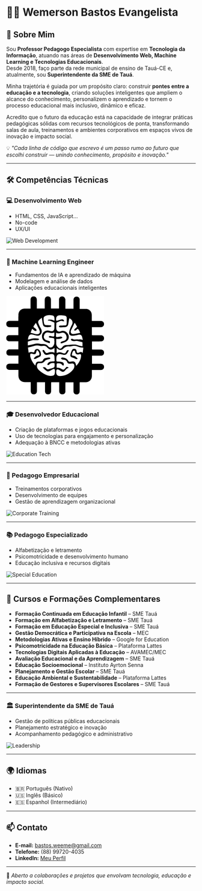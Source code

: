 # 👨‍💻 Wemerson Bastos Evangelista

## 📌 Sobre Mim  
Sou **Professor Pedagogo Especialista** com expertise em **Tecnologia da Informação**, atuando nas áreas de **Desenvolvimento Web, Machine Learning e Tecnologias Educacionais**.  
Desde 2018, faço parte da rede municipal de ensino de Tauá-CE e, atualmente, sou **Superintendente da SME de Tauá**.

Minha trajetória é guiada por um propósito claro: construir **pontes entre a educação e a tecnologia**, criando soluções inteligentes que ampliem o alcance do conhecimento, personalizem o aprendizado e tornem o processo educacional mais inclusivo, dinâmico e eficaz.

Acredito que o futuro da educação está na capacidade de integrar práticas pedagógicas sólidas com recursos tecnológicos de ponta, transformando salas de aula, treinamentos e ambientes corporativos em espaços vivos de inovação e impacto social.

💡 *"Cada linha de código que escrevo é um passo rumo ao futuro que escolhi construir — unindo conhecimento, propósito e inovação."*  

---

## 🛠️ Competências Técnicas

### 💻 Desenvolvimento Web  
- HTML, CSS, JavaScript...
- No-code
- UX/UI  

![Web Development](https://raw.githubusercontent.com/github/explore/main/topics/web-development/web-development.png)

---

### 🤖 Machine Learning Engineer  
- Fundamentos de IA e aprendizado de máquina  
- Modelagem e análise de dados  
- Aplicações educacionais inteligentes  

![AI](https://raw.githubusercontent.com/github/explore/main/topics/machine-learning/machine-learning.png)

---

### 🎓 Desenvolvedor Educacional  
- Criação de plataformas e jogos educacionais  
- Uso de tecnologias para engajamento e personalização  
- Adequação à BNCC e metodologias ativas  

![Education Tech](https://raw.githubusercontent.com/github/explore/main/topics/education/education.png)

---

### 🏢 Pedagogo Empresarial  
- Treinamentos corporativos  
- Desenvolvimento de equipes  
- Gestão de aprendizagem organizacional  

![Corporate Training](https://raw.githubusercontent.com/github/explore/main/topics/business/business.png)

---

### 📚 Pedagogo Especializado  
- Alfabetização e letramento  
- Psicomotricidade e desenvolvimento humano  
- Educação inclusiva e recursos digitais  

![Special Education](https://raw.githubusercontent.com/github/explore/main/topics/reading/reading.png)

---

## 📜 Cursos e Formações Complementares  

- **Formação Continuada em Educação Infantil** – SME Tauá  
- **Formação em Alfabetização e Letramento** – SME Tauá  
- **Formação em Educação Especial e Inclusiva** – SME Tauá  
- **Gestão Democrática e Participativa na Escola** – MEC  
- **Metodologias Ativas e Ensino Híbrido** – Google for Education  
- **Psicomotricidade na Educação Básica** – Plataforma Lattes  
- **Tecnologias Digitais Aplicadas à Educação** – AVAMEC/MEC  
- **Avaliação Educacional e da Aprendizagem** – SME Tauá  
- **Educação Socioemocional** – Instituto Ayrton Senna  
- **Planejamento e Gestão Escolar** – SME Tauá  
- **Educação Ambiental e Sustentabilidade** – Plataforma Lattes  
- **Formação de Gestores e Supervisores Escolares** – SME Tauá

---

### 🏛️ Superintendente da SME de Tauá  
- Gestão de políticas públicas educacionais  
- Planejamento estratégico e inovação  
- Acompanhamento pedagógico e administrativo  

![Leadership](https://raw.githubusercontent.com/github/explore/main/topics/leadership/leadership.png)

---

## 🌍 Idiomas  
- 🇧🇷 Português (Nativo)  
- 🇺🇸 Inglês (Básico)  
- 🇪🇸 Espanhol (Intermediário)  

---

## 📫 Contato  
- **E-mail:** bastos.weeme@gmail.com  
- **Telefone:** (88) 99720-4035  
- **LinkedIn:** [Meu Perfil](https://www.linkedin.com/in/wemerson-bastos-129451252)  

---

💬 *Aberto a colaborações e projetos que envolvam tecnologia, educação e impacto social.*
